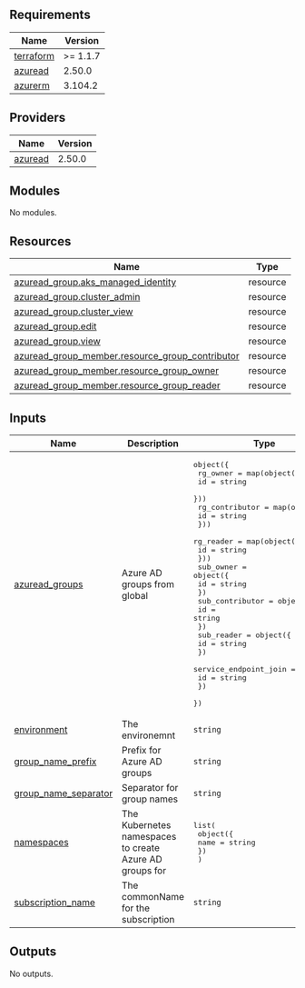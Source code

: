 ## Requirements

| Name | Version |
|------|---------|
| <a name="requirement_terraform"></a> [terraform](#requirement\_terraform) | >= 1.1.7 |
| <a name="requirement_azuread"></a> [azuread](#requirement\_azuread) | 2.50.0 |
| <a name="requirement_azurerm"></a> [azurerm](#requirement\_azurerm) | 3.104.2 |

## Providers

| Name | Version |
|------|---------|
| <a name="provider_azuread"></a> [azuread](#provider\_azuread) | 2.50.0 |

## Modules

No modules.

## Resources

| Name | Type |
|------|------|
| [azuread_group.aks_managed_identity](https://registry.terraform.io/providers/hashicorp/azuread/2.50.0/docs/resources/group) | resource |
| [azuread_group.cluster_admin](https://registry.terraform.io/providers/hashicorp/azuread/2.50.0/docs/resources/group) | resource |
| [azuread_group.cluster_view](https://registry.terraform.io/providers/hashicorp/azuread/2.50.0/docs/resources/group) | resource |
| [azuread_group.edit](https://registry.terraform.io/providers/hashicorp/azuread/2.50.0/docs/resources/group) | resource |
| [azuread_group.view](https://registry.terraform.io/providers/hashicorp/azuread/2.50.0/docs/resources/group) | resource |
| [azuread_group_member.resource_group_contributor](https://registry.terraform.io/providers/hashicorp/azuread/2.50.0/docs/resources/group_member) | resource |
| [azuread_group_member.resource_group_owner](https://registry.terraform.io/providers/hashicorp/azuread/2.50.0/docs/resources/group_member) | resource |
| [azuread_group_member.resource_group_reader](https://registry.terraform.io/providers/hashicorp/azuread/2.50.0/docs/resources/group_member) | resource |

## Inputs

| Name | Description | Type | Default | Required |
|------|-------------|------|---------|:--------:|
| <a name="input_azuread_groups"></a> [azuread\_groups](#input\_azuread\_groups) | Azure AD groups from global | <pre>object({<br>    rg_owner = map(object({<br>      id = string<br>    }))<br>    rg_contributor = map(object({<br>      id = string<br>    }))<br>    rg_reader = map(object({<br>      id = string<br>    }))<br>    sub_owner = object({<br>      id = string<br>    })<br>    sub_contributor = object({<br>      id = string<br>    })<br>    sub_reader = object({<br>      id = string<br>    })<br>    service_endpoint_join = object({<br>      id = string<br>    })<br>  })</pre> | n/a | yes |
| <a name="input_environment"></a> [environment](#input\_environment) | The environemnt | `string` | n/a | yes |
| <a name="input_group_name_prefix"></a> [group\_name\_prefix](#input\_group\_name\_prefix) | Prefix for Azure AD groups | `string` | n/a | yes |
| <a name="input_group_name_separator"></a> [group\_name\_separator](#input\_group\_name\_separator) | Separator for group names | `string` | `"-"` | no |
| <a name="input_namespaces"></a> [namespaces](#input\_namespaces) | The Kubernetes namespaces to create Azure AD groups for | <pre>list(<br>    object({<br>      name = string<br>    })<br>  )</pre> | n/a | yes |
| <a name="input_subscription_name"></a> [subscription\_name](#input\_subscription\_name) | The commonName for the subscription | `string` | n/a | yes |

## Outputs

No outputs.
